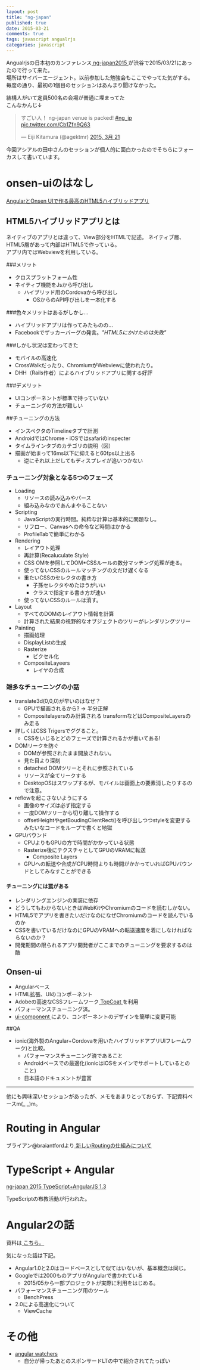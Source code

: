 ```yaml
---
layout: post
title: "ng-japan"
published: true
date: 2015-03-21
comments: true
tags: javascript angualrjs
categories: javascript
---
```


Angualrjsの日本初のカンファレンス[ ng-japan2015 ](http://ngjapan.org/)が渋谷で2015/03/21にあったので行って来た。  
場所はサイバーエージェント。以前参加した勉強会もここでやってた気がする。  
毎度の通り、最初の1個目のセッションはあんまり聞けなかった。  

結構人がいて定員500名の会場が普通に埋まってた  
こんなかんじ↓  
<blockquote class="twitter-tweet" lang="ja"><p>すごい人！ ng-japan venue is packed! <a href="https://twitter.com/hashtag/ng_jp?src=hash">#ng_jp</a> <a href="http://t.co/Cb1Zfn9Q63">pic.twitter.com/Cb1Zfn9Q63</a></p>&mdash; Eiji Kitamura (@agektmr) <a href="https://twitter.com/agektmr/status/579144092333916160">2015, 3月 21</a></blockquote>
<script async src="//platform.twitter.com/widgets.js" charset="utf-8"></script>

今回アシアルの田中さんのセッションが個人的に面白かったのでそちらにフォーカスして書いています。

<!-- more -->

# onsen-uiのはなし
<a class="embedly-card" data-card-chrome="0" href="http://www.slideshare.net/AsialCorp/angularonsen-uihtml5?ref=http://pirosikick.hateblo.jp/entry/2015/03/21/181240">AngularとOnsen UIで作る最高のHTML5ハイブリッドアプリ</a>
<script async src="//cdn.embedly.com/widgets/platform.js" charset="UTF-8"></script>

## HTML5ハイブリッドアプリとは
ネイティブのアプリとは違って、View部分をHTMLで記述。
ネイティブ層、HTML5層があって内部はHTML5で作っている。  
アプリ内ではWebviewを利用している。  

###メリット
  * クロスプラットフォーム性
  * ネイティブ機能をJsから呼び出し
    * ハイブリッド用のCordovaから呼び出し
      * OSからのAPI呼び出しを一本化する  

###色々メリットはあるがしかし…
  * ハイブリッドアプリは作ってみたものの...
  * Facebookでザッカーバーグの発言。*"HTML5にかけたのは失敗"*

###しかし状況は変わってきた
  * モバイルの高速化
  * CrossWalkだったり、ChromiumがWebviewに使われたり。
  * DHH（Rails作者）によるハイブリッドアプリに関する好評

###デメリット
* UIコンポーネントが標準で持っていない
* チューニングの方法が難しい

##チューニングの方法
  * インスペクタのTimelineタブで計測
  * AndroidではChrome・iOSではsafariのinspecter
  * タイムラインタブのカテゴリの説明（図）
  * 描画が始まって16ms以下に抑えると60fps以上出る
    * 逆にそれ以上だしてもディスプレイが追いつかない

### チューニング対象となる5つのフェーズ
* Loading
  * リソースの読み込みやパース
  * 組み込みなのであんまやることない
* Scripting
  * JavaScriptの実行時間。純粋な計算は基本的に問題なし。
  * リフロー、Canvasへの命令など時間はかかる
  * ProfileTabで簡単にわかる
* Rendering
  * レイアウト処理
  * 再計算(Recaluculate Style)
  * CSS OMを参照してDOM*CSSルールの数分マッチング処理が走る。
  * 使ってないCSSのルールマッチングの文だけ遅くなる
  * 重たいCSSのセレクタの書き方
    * 子孫セレクタやめたほうがいい
    * クラスで指定する書き方が速い
  * 使ってないCSSのルールは消す。
* Layout
  * すべてのDOMのレイアウト情報を計算
  * 計算された結果の視野的なオブジェクトのツリーがレンダリングツリー
* Painting
  * 描画処理
  * DisplayListの生成
  * Rasterize
    * ピクセル化
  * CompositeLayeers
    * レイヤの合成

### 雑多なチューニングの小話
* translate3d(0,0,0)が早いのはなぜ？
  * GPUで描画されるから? -> 半分正解
  * Compositelayersのみ計算される
    transformなどはCompositeLayersのみ走る
* 詳しくはCSS Trigersでググること。
    - CSSをいじるとどのフェーズで計算されるかが書いてある!
* DOMリークを防ぐ
  * DOMが参照されたまま開放されない。
  * 見た目より深刻
  * detached DOMツリーとそれに参照されている
  * リソースが全てリークする
  * DesktopOSはスワップするが、モバイルは画面上の要素消したりするので注意。
* reflowを起こさないようにする
  * 画像のサイズは必ず指定する
  * 一度DOMツリーから切り離して操作する
  * offsetHeightやgetBoudingClientRect()を呼び出しつつstyleを変更するみたいなコードをループで書くと地獄
* GPUバウンド
  * CPUよりもGPUの方で時間がかかっている状態
  * Rasterize後にテクスチャとしてGPUのVRAMに転送
    * Composite Layers
  * GPUへの転送や合成がCPU時間よりも時間がかかっていればGPUバウンドとしてみなすことができる

#### チューニングには罠がある
* レンダリングエンジンの実装に依存
* どうしてもわからないときはWebKitやChromiumのコードを読むしかない。
* HTML5でアプリを書きたいだけなのになぜChromiumのコードを読んでいるのか
* CSSを書いているだけなのにGPUのVRAMへの転送速度を着にしなければならないのか？
* 開発期間の限られるアプリ開発者がここまでのチューニングを要求するのは酷

## Onsen-ui
  * Angularベース
  * HTML拡張、UIのコンポーネント
  * Adobeの高速なCSSフレームワーク[ TopCoat ](http://topcoat.io/)を利用
  * パフォーマンスチューニング済。
  * [ ui-component ](http://components.onsen.io/)により、コンポーネントのデザインを簡単に変更可能

##QA
* ionic(海外製のAngular+Cordovaを用いたハイブリッドアプリUIフレームワーク)と比較。
  * パフォーマンスチューニング済であること
  * Androidベースでの最適化(ionicはiOSをメインでサポートしているとのこと)
  * 日本語のドキュメントが豊富

-----

他にも興味深いセッションがあったが、メモをあまりとっておらず、下記資料ベースm(_ _)m。  

# Routing in Angular
ブライアン@braiantfordより[ 新しいRoutingの仕組みについて ]( http://angular.github.io/router/configuration )

# TypeScript + Angular

<a class="embedly-card" href="http://www.slideshare.net/vvakame/ngjapan-2015-typescriptangularjs-13">ng-japan 2015 TypeScript+AngularJS 1.3</a>
<script async src="//cdn.embedly.com/widgets/platform.js" charset="UTF-8"></script>

TypeScriptの布教活動が行われた。

# Angular2の話

資料は[ こちら。 ](https://docs.google.com/presentation/d/1c9YTFu5Dn6sxwnkWhXZhJC8pppASfJraKz6CC_eTezU/pub?start=false&loop=false&delayms=3000&slide=id.g7b5b0dc77_376)

気になった話は下記。

* Angular1.0と2.0はコードベースとして似てはいないが、基本概念は同じ。
* Googleでは2000ものアプリがAngularで書かれている
  * 2015/05から一部プロジェクトが実際に利用をはじめる。
* パフォーマンスチューニング用のツール
  * BenchPress
* 2.0による高速化について
  * ViewCache


# その他
  * [angular watchers]( https://chrome.google.com/webstore/detail/angular-watchers/nlmjblobloedpmkmmckeehnbfalnjnjk )
    * 自分が帰ったあとのスポンサードLTの中で紹介されてたっぽい
